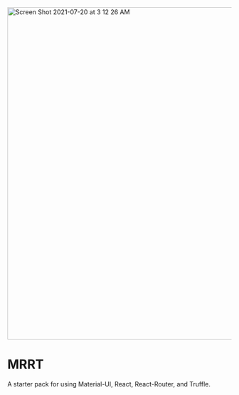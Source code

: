 <img width="748" alt="Screen Shot 2021-07-20 at 3 12 26 AM" src="https://user-images.githubusercontent.com/464211/126437833-b54ba911-1829-40b5-9c8a-a327b946b21d.png">

# MRRT

A starter pack for using Material-UI, React, React-Router, and Truffle.
